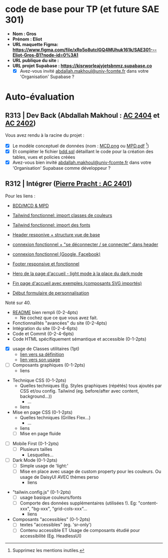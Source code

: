 # code de base pour TP (et future SAE 301)

- **Nom : Gros**
- **Prénom : Eliot**
- **URL maquette Figma: https://www.figma.com/file/xRo5o8utclGQ4MUhuk161k/SAE301---Eliot-Gros-B1?node-id=0%3A1**
- **URL publique du site :**
- **URL projet Supabase : https://kisrworleajyjetsbnmz.supabase.co**
  - [x] Avez-vous invité abdallah.makhoul@univ-fcomte.fr dans votre 'Organisation' Supabase ?

# Auto-évaluation

## R313 | Dev Back (Abdallah Makhoul : [AC 2404](https://moodle.univ-fcomte.fr/mod/assign/view.php?id=612670) et [AC 2402](https://moodle.univ-fcomte.fr/mod/assign/view.php?id=612669))

Vous avez rendu à la racine du projet :

- [x] Le modèle conceptuel de données (nom : [MCD.png](/MCD.png) ou [MPD.pdf](/MPD.png) [^1])
- [x] Et compléter le fichier [bdd.sql](/bdd.sql) détaillant le code pour la création des tables, vues et policies créées
- [x] Avez-vous bien invité abdallah.makhoul@univ-fcomte.fr dans votre 'Organisation' Supabase comme développeur ?

## R312 | Intégrer ([Pierre Pracht : AC 2401](https://moodle.univ-fcomte.fr/mod/assign/view.php?id=612668))

Pour les liens :

- [BDD/MCD & MPD](https://github.com/MMI-SAE-301/sae-301-2022-gros-eliot/commit/74d3584cabdff6c43428ffa392c983bb40a0188e)

- [Tailwind fonctionnel: import classes de couleurs](https://github.com/MMI-SAE-301/sae-301-2022-gros-eliot/commit/06b29498bbc10f7f4120be87cf7c9e42ccb9de49)

- [Tailwind fonctionnel: import des fonts](https://github.com/MMI-SAE-301/sae-301-2022-gros-eliot/commit/787696fbe0a5adf028831213cca267e45d637f67)

- [Header responive + structure vue de base](https://github.com/MMI-SAE-301/sae-301-2022-gros-eliot/commit/7e7ef8621449182b1bd8092f0a6a29e38a69a1b0)

- [connexion fonctionnel + "se déconnecter / se connecter" dans header](https://github.com/MMI-SAE-301/sae-301-2022-gros-eliot/commit/d12680c506189098a4e3c80d476e989bccde3539)

- [connexion fonctionnel (Google, Facebook)](https://github.com/MMI-SAE-301/sae-301-2022-gros-eliot/commit/3401c31e47153d5a806c1e2dbc6074250ee99186)

- [Footer responsive et fonctionnel]()

- [Hero de la page d'accueil - light mode à la place du dark mode]()

- [Fin page d'accueil avec exemples (composants SVG importés)]()

- [Début formulaire de personnalisation]()

Noté sur 40.

- [README](/README.md) bien rempli (0-2-4pts)
  - Ne cochez que ce que vous avez fait.
- Fonctionnalités "avancées" du site (0-2-4pts)
- Intégration du site (0-2-4-6pts)
- Code et Commit (0-2-4-6pts)
- Code HTML spécifiquement sémantique et accessible (0-1-2pts)

- [x] usage de Classes utilitaires (1pt)
  - [lien vers sa définition](/src/index.css)
  - [lien vers son usage](/src/pages/Connexion.vue#L4)
- [ ] Composants graphiques (0-1-2pts)
  - liens
- Technique CSS (0-1-2pts)
  - Quelles techniques (Eg. Styles graphiques (répétés) tous ajoutés par CSS et/ou
    config. Tailwind (eg. before/after avec content, background...))
    - ...
  - liens
- Mise en page CSS (0-1-2pts)
  - Quelles techniques (Grilles Flex...)
    - ...
  - liens
  - [ ] Mise en page fluide
- [ ] Mobile First (0-1-2pts)
  - [ ] Plusieurs tailles
    - Lesquelles...
- [ ] Dark Mode (0-1-2pts)
  - [ ] Simple usage de 'light:'
  - [ ] Mise en place avec usage de custom property pour les couleurs. Ou usage de DaisyUI AVEC thèmes perso
    - liens
- "tailwin.config.js" (0-1-2pts)
  - [ ] usage basique couleurs/fonts
  - [ ] Comporte des données supplémentaires (utilisées !). Eg: "content-xxx", "bg-xxx", "grid-cols-xxx"...
    - liens
- Composants "accessibles" (0-1-2pts)
  - [ ] textes "accessibles" (eg. 'sr-only')
  - [ ] Contenu accessible ET Usage de composants étudié pour accessibilité (Eg. HeadlessUI)

[^1]: Supprimez les mentions inutiles.
